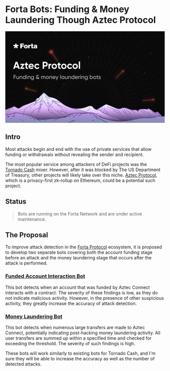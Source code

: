 # Forta Bots: Funding & Money Laundering Though Aztec Protocol

<img alt="Funding & Money Laundering Though Aztec Protocol" src="./blob/preview.png">

## Intro

Most attacks begin and end with the use of private services that allow funding or withdrawals without revealing the
sender and recipient.

The most popular service among attackers of DeFi projects was the [Tornado Cash](https://twitter.com/tornadocash) mixer.
However, after it was blocked by The US Department of Treasury, other projects will likely take over this niche. 
[Aztec Protocol](https://aztec.network/), which is a privacy-first zk-rollup on Ethereum, could be a potential such project.



## Status

> Bots are running on the Forta Network and are under active maintenance. 

## The Proposal

To improve attack detection in the [Forta Protocol](https://forta.org/) ecosystem, it is proposed to develop two separate bots covering both
the account funding stage before an attack and the money laundering stage that occurs after the attack is performed.

### [Funded Account Interaction Bot](https://github.com/kovart/forta-aztec-protocol-money-laundering)

This bot detects when an account that was funded by Aztec Connect interacts with a contract.
The severity of these findings is low, as they do not indicate malicious activity. However, in the presence of other
suspicious activity, they greatly increase the accuracy of attack detection.

### [Money Laundering Bot](https://github.com/kovart/forta-aztec-protocol-funding)

This bot detects when numerous large transfers are made to Aztec Connect, potentially indicating post-hacking money
laundering activity. All user transfers are summed up within a specified time and checked for exceeding the threshold.
The severity of such findings is high.

These bots will work similarly to existing bots for Tornado Cash, and I'm sure they will be able to increase the
accuracy as well as the number of detected attacks. 
